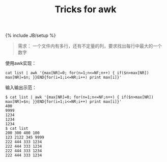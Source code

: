 ﻿---
layout: post
title: "Tricks for awk"
description: ""
category: ["Tools"]
---
{% include JB/setup %}

> 需求：
> 一个文件内有多行，还有不定量的列，要求找出每行中最大的一个数字

使用awk实现：

    cat list | awk '{max[NR]=0; for(n=1;n<=NF;n++) { if($n>max[NR]) max[NR]=$n; }}END{for(i=1;i<=NR;i++) print max[i]}'

输入输出示范：

    $ cat list | awk '{max[NR]=0; for(n=1;n<=NF;n++) { if($n>max[NR]) max[NR]=$n; }}END{for(i=1;i<=NR;i++) print max[i]}'
    400
    9999
    1234
    1234
    1234
    $ cat list
    200 300 400 100
    123 2122 345 9999
    222 444 333 1234
    222 444 333 1234
    222 444 333 1234
    222 444 333 1234

